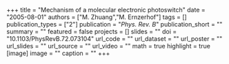 +++
title = "Mechanism of a molecular electronic photoswitch"
date = "2005-08-01"
authors = ["M. Zhuang","M. Ernzerhof"]
tags = []
publication_types = ["2"]
publication = "_Phys. Rev. B_"
publication_short = ""
summary = ""
featured = false
projects = []
slides = ""
doi = "10.1103/PhysRevB.72.073104"
url_code = ""
url_dataset = ""
url_poster = ""
url_slides = ""
url_source = ""
url_video = ""
math = true
highlight = true
[image]
image = ""
caption = ""
+++

